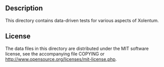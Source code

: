 Description
------------

This directory contains data-driven tests for various aspects of Xolentum.

License
--------

The data files in this directory are distributed under the MIT software
license, see the accompanying file COPYING or
http://www.opensource.org/licenses/mit-license.php.


